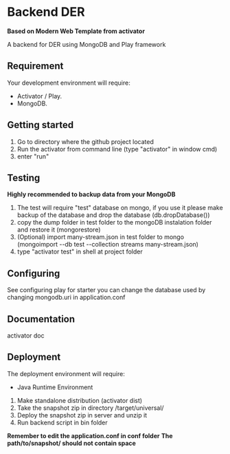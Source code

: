 Backend DER
===========

**Based on Modern Web Template from activator**

A backend for DER using MongoDB and Play framework


Requirement
----------

Your development environment will require:
*  Activator / Play.
*  MongoDB.

Getting started
----------

1. Go to directory where the github project located
2. Run the activator from command line (type "activator" in window cmd)
3. enter "run"

Testing
----------

**Highly recommended to backup data from your MongoDB**

1. The test will require "test" database on mongo, if you use it please make backup of the database and drop the database (db.dropDatabase())
2. copy the dump folder in test folder to the mongoDB instalation folder and restore it (mongorestore)
3. (Optional) import many-stream.json in test folder to mongo (mongoimport --db test --collection streams many-stream.json)
4. type "activator test" in shell at project folder

Configuring
----------
See configuring play for starter
you can change the database used by changing mongodb.uri in application.conf

Documentation
----------
activator doc

Deployment
----------

The deployment environment will require:
*  Java Runtime Environment

1. Make standalone distribution (activator dist)
2. Take the snapshot zip in directory /target/universal/
3. Deploy the snapshot zip in server and unzip it
4. Run backend script in bin folder

**Remember to edit the application.conf in conf folder**
**The path/to/snapshot/ should not contain space**